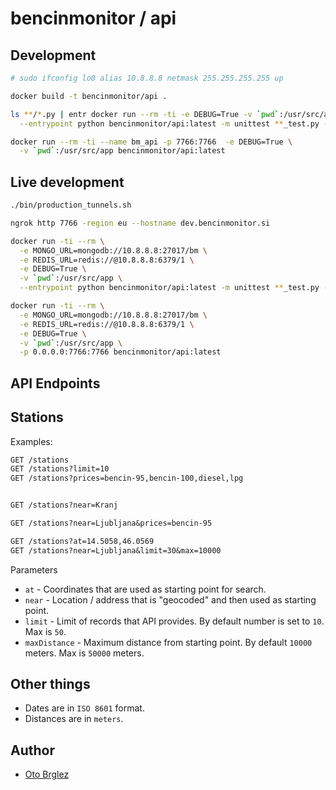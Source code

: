 # bencinmonitor / api

## Development

```bash
# sudo ifconfig lo0 alias 10.8.8.8 netmask 255.255.255.255 up

docker build -t bencinmonitor/api .

ls **/*.py | entr docker run --rm -ti -e DEBUG=True -v `pwd`:/usr/src/app \
  --entrypoint python bencinmonitor/api:latest -m unittest **_test.py -v

docker run --rm -ti --name bm_api -p 7766:7766  -e DEBUG=True \
  -v `pwd`:/usr/src/app bencinmonitor/api:latest
```

## Live development

```bash
./bin/production_tunnels.sh

ngrok http 7766 -region eu --hostname dev.bencinmonitor.si

docker run -ti --rm \
  -e MONGO_URL=mongodb://10.8.8.8:27017/bm \
  -e REDIS_URL=redis://@10.8.8.8:6379/1 \
  -e DEBUG=True \
  -v `pwd`:/usr/src/app \
  --entrypoint python bencinmonitor/api:latest -m unittest **_test.py -v

docker run -ti --rm \
  -e MONGO_URL=mongodb://10.8.8.8:27017/bm \
  -e REDIS_URL=redis://@10.8.8.8:6379/1 \
  -e DEBUG=True \
  -v `pwd`:/usr/src/app \
  -p 0.0.0.0:7766:7766 bencinmonitor/api:latest
```

## API Endpoints

## Stations

Examples:

```rest
GET /stations
GET /stations?limit=10
GET /stations?prices=bencin-95,bencin-100,diesel,lpg


GET /stations?near=Kranj

GET /stations?near=Ljubljana&prices=bencin-95

GET /stations?at=14.5058,46.0569
GET /stations?near=Ljubljana&limit=30&max=10000
```

Parameters

- `at` - Coordinates that are used as starting point for search.
- `near` - Location / address that is "geocoded" and then used as starting point.
- `limit` - Limit of records that API provides. By default number is set to `10`. Max is `50`.
- `maxDistance` - Maximum distance from starting point. By default `10000` meters. Max is `50000` meters.

## Other things

- Dates are in `ISO 8601` format.
- Distances are in `meters`.

## Author

- [Oto Brglez](https://github.com/otobrglez)